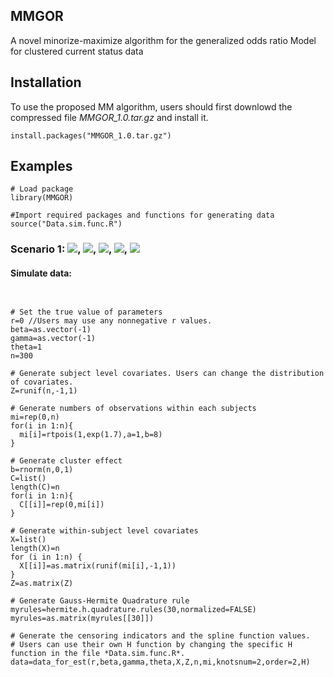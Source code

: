 ## MMGOR
A novel minorize-maximize algorithm for the generalized odds ratio Model for clustered current status data

## Installation

To use the proposed MM algorithm, users should first downlowd the compressed file *MMGOR_1.0.tar.gz* and install it.
```
install.packages("MMGOR_1.0.tar.gz")
```

## Examples
```
# Load package
library(MMGOR)

#Import required packages and functions for generating data
source("Data.sim.func.R")
```
### Scenario 1: <img src="http://chart.googleapis.com/chart?cht=tx&chl= r=0" style="border:none;">, <img src="http://chart.googleapis.com/chart?cht=tx&chl= \theta=1" style="border:none;">, <img src="http://chart.googleapis.com/chart?cht=tx&chl= \beta=-1" style="border:none;">, <img src="http://chart.googleapis.com/chart?cht=tx&chl= \gamma=-1" style="border:none;">, <img src="http://chart.googleapis.com/chart?cht=tx&chl= n=300" style="border:none;">

#### Simulate data:
```


# Set the true value of parameters
r=0 //Users may use any nonnegative r values. 
beta=as.vector(-1)
gamma=as.vector(-1)
theta=1
n=300

# Generate subject level covariates. Users can change the distribution of covariates.
Z=runif(n,-1,1)

# Generate numbers of observations within each subjects
mi=rep(0,n) 
for(i in 1:n){
  mi[i]=rtpois(1,exp(1.7),a=1,b=8)
}

# Generate cluster effect
b=rnorm(n,0,1)
C=list()
length(C)=n
for(i in 1:n){
  C[[i]]=rep(0,mi[i])
}

# Generate within-subject level covariates
X=list()
length(X)=n
for (i in 1:n) {
  X[[i]]=as.matrix(runif(mi[i],-1,1))
}
Z=as.matrix(Z)

# Generate Gauss-Hermite Quadrature rule
myrules=hermite.h.quadrature.rules(30,normalized=FALSE)
myrules=as.matrix(myrules[[30]])

# Generate the censoring indicators and the spline function values. 
# Users can use their own H function by changing the specific H function in the file *Data.sim.func.R*.
data=data_for_est(r,beta,gamma,theta,X,Z,n,mi,knotsnum=2,order=2,H)
```

